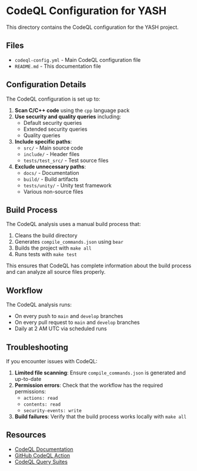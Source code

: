 # CodeQL Configuration for YASH

This directory contains the CodeQL configuration for the YASH project.

## Files

- `codeql-config.yml` - Main CodeQL configuration file
- `README.md` - This documentation file

## Configuration Details

The CodeQL configuration is set up to:

1. **Scan C/C++ code** using the `cpp` language pack
2. **Use security and quality queries** including:
   - Default security queries
   - Extended security queries
   - Quality queries
3. **Include specific paths**:
   - `src/` - Main source code
   - `include/` - Header files
   - `tests/test_src/` - Test source files
4. **Exclude unnecessary paths**:
   - `docs/` - Documentation
   - `build/` - Build artifacts
   - `tests/unity/` - Unity test framework
   - Various non-source files

## Build Process

The CodeQL analysis uses a manual build process that:

1. Cleans the build directory
2. Generates `compile_commands.json` using `bear`
3. Builds the project with `make all`
4. Runs tests with `make test`

This ensures that CodeQL has complete information about the build process and can analyze all source files properly.

## Workflow

The CodeQL analysis runs:

- On every push to `main` and `develop` branches
- On every pull request to `main` and `develop` branches
- Daily at 2 AM UTC via scheduled runs

## Troubleshooting

If you encounter issues with CodeQL:

1. **Limited file scanning**: Ensure `compile_commands.json` is generated and up-to-date
2. **Permission errors**: Check that the workflow has the required permissions:
   - `actions: read`
   - `contents: read`
   - `security-events: write`
3. **Build failures**: Verify that the build process works locally with `make all`

## Resources

- [CodeQL Documentation](https://codeql.github.com/docs/)
- [GitHub CodeQL Action](https://github.com/github/codeql-action)
- [CodeQL Query Suites](https://codeql.github.com/docs/codeql-cli/creating-codeql-query-suites/)
